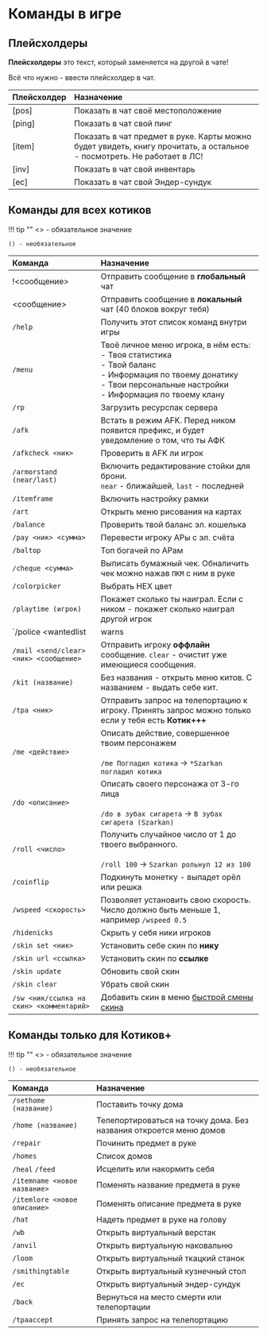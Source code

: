 # Команды в игре

## **Плейсхолдеры**

**Плейсхолдеры** это текст, который заменяется на другой в чате!

Всё что нужно - ввести плейсхолдер в чат.

| Плейсхолдер | Назначение |
| :---------- | :--------- |
|[pos]|Показать в чат своё местоположение|
|[ping]|Показать в чат свой пинг|
|[item]|Показать в чат предмет в руке. Карты можно будет увидеть, книгу прочитать, а остальное - посмотреть. Не работает в ЛС!|
|[inv]|Показать в чат свой инвентарь|
|[ec]|Показать в чат свой Эндер-сундук|

## **Команды для всех котиков**


!!! tip ""
    <> - обязательное значение

    () - необязательное

| Команда | Назначение |
| :------ | :--------- |
|!<сообщение> | Отправить сообщение в **глобальный** чат|
|<сообщение>|Отправить сообщение в **локальный** чат (40 блоков вокруг тебя)|
|`/help`|Получить этот список команд внутри игры|
|`/menu`|Твоё личное меню игрока, в нём есть:<br>- Твоя статистика<br>- Твой баланс<br>- Информация по твоему донатику<br>- Твои персональные настройки<br>- Информация по твоему клану |
|`/rp`|Загрузить ресурспак сервера|
|`/afk`|Встать в режим AFK. Перед ником появится префикс, и будет уведомление о том, что ты АФК|
|`/afkcheck <ник>`|Проверить в AFK ли игрок|
|`/armorstand (near/last)`|Включить редактирование стойки для брони.<br> `near` - ближайшей, `last` - последней|
|`/itemframe`|Включить настройку рамки|
|`/art`|Открыть меню рисования на картах|
|`/balance`|Проверить твой баланс эл. кошелька|
|`/pay <ник> <сумма>`|Перевести игроку АРы с эл. счёта|
|`/baltop`|Топ богачей по АРам|
|`/cheque <сумма>`|Выписать бумажный чек. Обналичить чек можно нажав `ПКМ` с ним в руке|
|`/colorpicker`|Выбрать HEX цвет|
|`/playtime (игрок)`|Покажет сколько ты наиграл. Если с ником - покажет сколько наиграл другой игрок|
|`/police <wantedlist|warns|list|jaillist>`|Узнать список разыскиваемых, список выговоров, список Офицеров КСБ или список осужденных!|
|`/mail <send/clear> <ник> <сообщение>`|Отправить игроку **оффлайн** сообщение. `clear` - очистит уже имеющиеся сообщения.|
|`/kit (название)`|Без названия - открыть меню китов. С названием - выдать себе кит.|
|`/tpa <ник>`|Отправить запрос на телепортацию к игроку. Принять запрос можно только если у тебя есть **Котик+++**|
|`/me <действие>`|Описать действие, совершенное твоим персонажем<br><br>`/me Погладил котика` -> `*Szarkan погладил котика`|
|`/do <описание>`|Описать своего персонажа от 3-го лица<br><br>`/do в зубах сигарета` -> `В зубах сигарета (Szarkan)`|
|`/roll <число>`|Получить случайное число от 1 до твоего выбранного.<br><br>`/roll 100` -> `Szarkan рольнул 12 из 100`|
|`/coinflip`|Подкинуть монетку - выпадет орёл или решка|
|`/wspeed <скорость>`|Позволяет установить свою скорость. Число должно быть меньше 1, например `/wspeed 0.5`|
|`/hidenicks`|Скрыть у себя ники игроков|
|`/skin set <ник>`|Установить себе скин по **нику**|
|`/skin url <ссылка>`|Установить скин по **ссылке**|
|`/skin update`|Обновить свой скин|
|`/skin clear`|Убрать свой скин|
|`/sw <ник/ссылка на скин> <комментарий>`|Добавить скин в меню [быстрой смены скина](../УникальныеФишки/qol.md)|

## **Команды только для** <span class="neon">Котиков+</span>

!!! tip ""
    <> - обязательное значение

    () - необязательное

| Команда | Назначение |
| :------ | :--------- |
|`/sethome (название)`|Поставить точку дома|
|`/home (название)`|Телепортироваться на точку дома. Без названия откроется меню домов|
|`/repair`|Починить предмет в руке|
|`/homes`|Список домов|
|`/heal` `/feed`|Исцелить или накормить себя|
|`/itemname <новое название>`|Поменять название предмета в руке|
|`/itemlore <новое описание>`|Поменять описание предмета в руке|
|`/hat`|Надеть предмет в руке на голову|
|`/wb`|Открыть виртуальный верстак|
|`/anvil`|Открыть виртуальную наковальню|
|`/loom`|Открыть виртуальный ткацкий станок|
|`/smithingtable`|Открыть виртуальный кузнечный стол|
|`/ec`|Открыть виртуальный эндер-сундук|
|`/back`|Вернуться на место смерти или телепортации|
|`/tpaaccept`|Принять запрос на телепортацию|